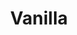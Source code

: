 ---
sw-dress-id: vanilla
sw-dress-collection-id: dream-away
sw-dress-name: &title Vanilla
sw-dress-producer: Boudoir Wedding by A. Pereverzeva
sw-dress-colors:
  - слонова кост
  - бежaв
  - сив
  - розов
sw-dress-sizes: от XS до 6XL
sw-dress-modelSize: S, слонова кост
sw-dress-price: 990
sw-dress-description: &desc |-
  Бохо рокля, която принадлежи на сватбите на плажа или на магическа горска поляна. Във всеки случай булката, която ще я носи, ще излъчва увереност и женственост с този семпъл, но ефектен модел.  
  
  Възможни са леки промени по дизайна.
sw-dress-photos:
  - front
  - back
  - close

title: *title
description: *desc
layout: dress
image: /assets/images/dresses/vanilla-front-1280.JPG
permalink: /dresses/vanilla
---